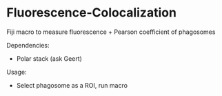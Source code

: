 # Fluorescence-Colocalization
Fiji macro to measure fluorescence + Pearson coefficient of phagosomes

Dependencies:
- Polar stack (ask Geert)

Usage:
- Select phagosome as a ROI, run macro
